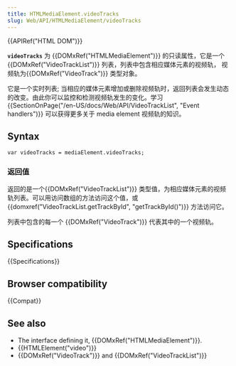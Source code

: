 ```yaml
---
title: HTMLMediaElement.videoTracks
slug: Web/API/HTMLMediaElement/videoTracks
---
```


{{APIRef("HTML DOM")}}

**`videoTracks`** 为 {{DOMxRef("HTMLMediaElement")}} 的只读属性，它是一个 {{DOMxRef("VideoTrackList")}} 列表，列表中包含相应媒体元素的视频轨， 视频轨为{{DOMxRef("VideoTrack")}} 类型对象。

它是一个实时列表; 当相应的媒体元素增加或删除视频轨时，返回列表会发生动态的改变。由此你可以监控和检测视频轨发生的变化。学习 {{SectionOnPage("/en-US/docs/Web/API/VideoTrackList", "Event handlers")}} 可以获得更多关于 media element 视频轨的知识。

## Syntax

```plain
var videoTracks = mediaElement.videoTracks;
```

### 返回值

返回的是一个{{DOMxRef("VideoTrackList")}} 类型值，为相应媒体元素的视频轨列表。可以用访问数组的方法访问这个值，或 {{domxref("VideoTrackList.getTrackById", "getTrackById()")}} 方法访问它。

列表中包含的每一个 {{DOMxRef("VideoTrack")}} 代表其中的一个视频轨。

## Specifications

{{Specifications}}

## Browser compatibility

{{Compat}}

## See also

- The interface defining it, {{DOMxRef("HTMLMediaElement")}}.
- {{HTMLElement("video")}}
- {{DOMxRef("VideoTrack")}} and {{DOMxRef("VideoTrackList")}}
